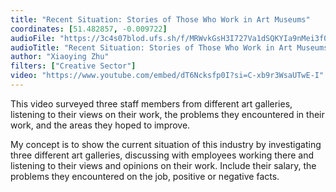 ```yaml
---
title: "Recent Situation: Stories of Those Who Work in Art Museums"
coordinates: [51.482857, -0.009722]
audioFile: "https://3c4s07blod.ufs.sh/f/MRWvkGsH3I727Va1dSQKYIa9nMei3f0SBCQrUHogzmAP65Vh"
audioTitle: "Recent Situation: Stories of Those Who Work in Art Museums"
author: "Xiaoying Zhu"
filters: ["Creative Sector"]
video: "https://www.youtube.com/embed/dT6Ncksfp0I?si=C-xb9r3WsaUTwE-I"
---
```


This video surveyed three staff members from different art galleries, listening to their views on their work, the problems they encountered in their work, and the areas they hoped to improve.

My concept is to show the current situation of this industry by investigating three different art galleries, discussing with employees working there and listening to their views and opinions on their work. Include their salary, the problems they encountered on the job, positive or negative facts.
